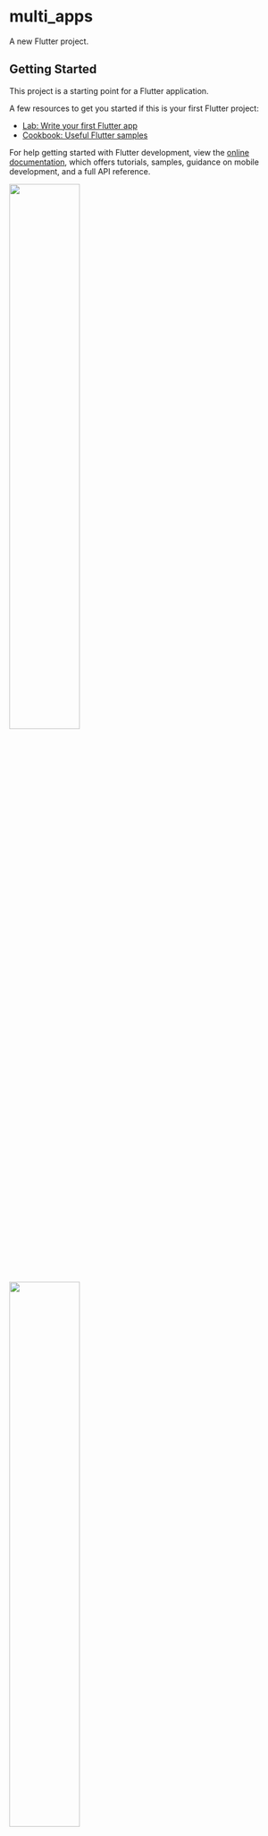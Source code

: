 # multi_apps

A new Flutter project.

## Getting Started

This project is a starting point for a Flutter application.

A few resources to get you started if this is your first Flutter project:

- [Lab: Write your first Flutter app](https://docs.flutter.dev/get-started/codelab)
- [Cookbook: Useful Flutter samples](https://docs.flutter.dev/cookbook)

For help getting started with Flutter development, view the
[online documentation](https://docs.flutter.dev/), which offers tutorials,
samples, guidance on mobile development, and a full API reference.

<p>
<img src = "https://github.com/yashvasoya09/multi_apps/assets/120082183/033f4e19-4509-47c1-a03a-e55f605b2c8f" height="50%"width="50%">
</p>

<p>
<img src = "https://github.com/yashvasoya09/multi_apps/assets/120082183/9493de28-33ba-46cd-976a-317a40b28b51" height="50%"width="50%">
</p>

<p>
<img src = "https://github.com/yashvasoya09/multi_apps/assets/120082183/d68e4214-c09e-4e32-86da-90196736caa3" height="50%"width="50%">
</p>

<p>
<img src = "https://github.com/yashvasoya09/multi_apps/assets/120082183/0f2d184c-91bc-425f-acae-cf53b66cc2fb" height="50%"width="50%">
</p>

<p>
<img src = "" height="50%"width="50%">
</p>
